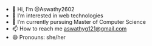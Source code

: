- 👋 Hi, I’m @Aswathy2602
- 👀 I’m interested in web technologies
- 🌱 I’m currently pursuing Master of Computer Science
- 📫 How to reach me aswathyg121@gmail.com
- 😄 Pronouns: she/her

<!---
Aswathy2602/Aswathy2602 is a ✨ special ✨ repository because its `README.md` (this file) appears on your GitHub profile.
You can click the Preview link to take a look at your changes.
--->
